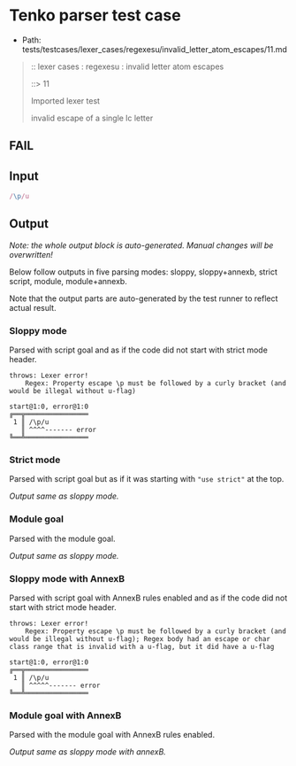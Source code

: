 # Tenko parser test case

- Path: tests/testcases/lexer_cases/regexesu/invalid_letter_atom_escapes/11.md

> :: lexer cases : regexesu : invalid letter atom escapes
>
> ::> 11
>
> Imported lexer test
>
> invalid escape of a single lc letter

## FAIL

## Input

`````js
/\p/u
`````

## Output

_Note: the whole output block is auto-generated. Manual changes will be overwritten!_

Below follow outputs in five parsing modes: sloppy, sloppy+annexb, strict script, module, module+annexb.

Note that the output parts are auto-generated by the test runner to reflect actual result.

### Sloppy mode

Parsed with script goal and as if the code did not start with strict mode header.

`````
throws: Lexer error!
    Regex: Property escape \p must be followed by a curly bracket (and would be illegal without u-flag)

start@1:0, error@1:0
╔══╦════════════════
 1 ║ /\p/u
   ║ ^^^^------- error
╚══╩════════════════

`````

### Strict mode

Parsed with script goal but as if it was starting with `"use strict"` at the top.

_Output same as sloppy mode._

### Module goal

Parsed with the module goal.

_Output same as sloppy mode._

### Sloppy mode with AnnexB

Parsed with script goal with AnnexB rules enabled and as if the code did not start with strict mode header.

`````
throws: Lexer error!
    Regex: Property escape \p must be followed by a curly bracket (and would be illegal without u-flag); Regex body had an escape or char class range that is invalid with a u-flag, but it did have a u-flag

start@1:0, error@1:0
╔══╦════════════════
 1 ║ /\p/u
   ║ ^^^^^------- error
╚══╩════════════════

`````

### Module goal with AnnexB

Parsed with the module goal with AnnexB rules enabled.

_Output same as sloppy mode with annexB._
